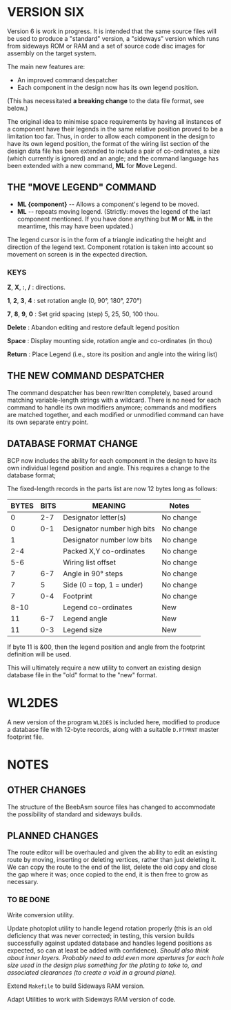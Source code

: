 # VERSION SIX

Version 6 is work in progress.  It is intended that the same source files
will be used to produce a "standard" version, a "sideways" version which
runs from sideways ROM or RAM and a set of source code disc images for
assembly on the target system.


The main new features are:

+ An improved command despatcher
+ Each component in the design now has its own legend position.

(This has necessitated **a breaking change** to the data file format,
see below.)

The original idea to minimise space requirements by having all instances
of a component have their legends in the same relative position proved
to be a limitation too far.  Thus, in order to allow each component in
the design to have its own legend position, the format of the wiring
list section of the design data file has been extended to include a pair
of co-ordinates, a size (which currently is ignored) and an angle; and
the command language has been extended with a new command, **ML** for
**M**ove **L**egend.

## THE "MOVE LEGEND" COMMAND

+ **ML {component}** -- Allows a component's legend to be moved.
+ **ML** -- repeats moving legend.  (Strictly: moves the legend of the last component mentioned.  If you have done anything but **M** or **ML** in the meantime, this may have been updated.)

The legend cursor is in the form of a triangle indicating the height
and direction of the legend text.  Component rotation is taken into
account so movement on screen is in the expected direction.

### KEYS ###

**Z**, **X**, **:**, **/** : directions.

**1**, **2**, **3**, **4** : set rotation angle (0, 90°, 180°, 270°)

**7**, **8**, **9**, **0** : Set grid spacing  (step)  5, 25, 50, 100 thou.

**Delete** : Abandon editing and restore default legend position

**Space** : Display mounting side, rotation angle and co-ordinates (in thou)

**Return** : Place Legend  (i.e., store its position and angle into the wiring list)

## THE NEW COMMAND DESPATCHER

The command despatcher has been rewritten completely, based around
matching variable-length strings with a wildcard.  There is no need for
each command to handle its own modifiers anymore; commands and modifiers
are matched together, and each modified or unmodified command can have
its own separate entry point.

## DATABASE FORMAT CHANGE

BCP now includes the ability for each component in the design to have
its own individual legend position and angle.  This requires a change
to the database format; 

The fixed-length records in the parts list are now 12 bytes long as
follows:

BYTES | BITS | MEANING                      | Notes
------|------|------------------------------|-----------
0     | 2-7  | Designator letter(s)         | No change
0     | 0-1  | Designator number high bits  | No change
1     |      | Designator number low bits   | No change
2-4   |      | Packed X,Y co-ordinates      | No change
5-6   |      | Wiring list offset           | No change
7     | 6-7  | Angle in 90° steps           | No change
7     | 5    | Side (0 = top, 1 = under)    | No change
7     | 0-4  | Footprint                    | No change
8-10  |      | Legend co-ordinates          | New
11    | 6-7  | Legend angle                 | New
11    | 0-3  | Legend size                  | New

If byte 11 is &00, then the legend position and angle from the footprint
definition will be used.

This will ultimately require a new utility to convert an existing design
database file in the "old" format to the "new" format.

# WL2DES

A new version of the program `WL2DES` is included here, modified to
produce a database file with 12-byte records, along with a suitable
`D.FTPRNT` master footprint file.

# NOTES

## OTHER CHANGES

The structure of the BeebAsm source files has changed to accommodate the
possibility of standard and sideways builds.

## PLANNED CHANGES

The route editor will be overhauled and given the ability to edit an
existing route by moving, inserting or deleting vertices, rather than
just deleting it.  We can copy the route to the end of the list, delete
the old copy and close the gap where it was; once copied to the end, it
is then free to grow as necessary.

### TO BE DONE

Write conversion utility.

Update photoplot utility to handle legend rotation properly  (this is an
old deficiency that was never corrected; in testing, this version builds
successfully against updated database and handles legend positions as
expected, so can at least be added with confidence).  _Should also think_
_about inner layers.  Probably need to add even more apertures for each_
_hole size used in the design plus something for the plating to take to,_
_and associated clearances (to create a void in a ground plane)._

Extend `Makefile` to build Sideways RAM version.

Adapt Utilities to work with Sideways RAM version of code.
